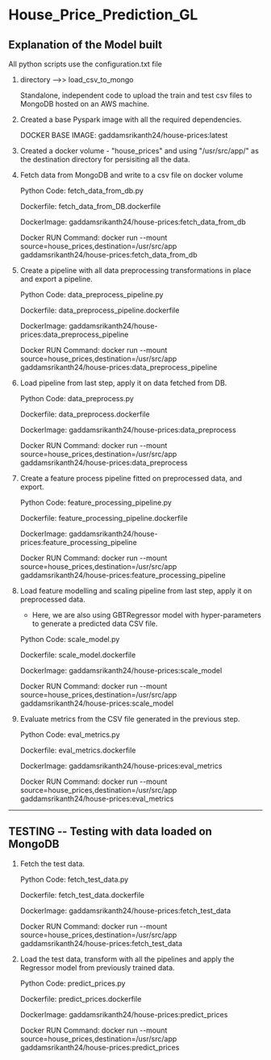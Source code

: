 # House_Price_Prediction_GL

## Explanation of the Model built

All python scripts use the configuration.txt file 

1.  directory -->> load_csv_to_mongo

     Standalone, independent code to upload the train and test csv files to MongoDB hosted on an AWS machine.

2.  Created a base Pyspark image with all the required dependencies.

    DOCKER BASE IMAGE: gaddamsrikanth24/house-prices:latest

3.  Created a docker volume - "house_prices" and using "/usr/src/app/" as the destination directory for persisiting all the data.

4. Fetch data from MongoDB and write to a csv file on docker volume

   Python Code: fetch_data_from_db.py
   
   Dockerfile: fetch_data_from_DB.dockerfile
   
   DockerImage: gaddamsrikanth24/house-prices:fetch_data_from_db
   
   Docker RUN Command: docker run --mount source=house_prices,destination=/usr/src/app gaddamsrikanth24/house-prices:fetch_data_from_db


5. Create a pipeline with all data preprocessing transformations in place and export a pipeline.

   Python Code: data_preprocess_pipeline.py
   
   Dockerfile: data_preprocess_pipeline.dockerfile
   
   DockerImage: gaddamsrikanth24/house-prices:data_preprocess_pipeline
   
   Docker RUN Command: docker run --mount source=house_prices,destination=/usr/src/app gaddamsrikanth24/house-prices:data_preprocess_pipeline
   

6. Load pipeline from last step, apply it on data fetched from DB.

   Python Code: data_preprocess.py
   
   Dockerfile: data_preprocess.dockerfile
   
   DockerImage: gaddamsrikanth24/house-prices:data_preprocess
   
   Docker RUN Command: docker run --mount source=house_prices,destination=/usr/src/app gaddamsrikanth24/house-prices:data_preprocess
   

7. Create a feature process pipeline fitted on preprocessed data, and export.

   Python Code: feature_processing_pipeline.py
   
   Dockerfile: feature_processing_pipeline.dockerfile
   
   DockerImage: gaddamsrikanth24/house-prices:feature_processing_pipeline
   
   Docker RUN Command: docker run --mount source=house_prices,destination=/usr/src/app gaddamsrikanth24/house-prices:feature_processing_pipeline
   

8. Load feature modelling and scaling pipeline from last step, apply it on preprocessed data.

    * Here, we are also using GBTRegressor model with hyper-parameters to generate a predicted data CSV file.
    
   Python Code: scale_model.py
   
   Dockerfile: scale_model.dockerfile
   
   DockerImage: gaddamsrikanth24/house-prices:scale_model
   
   Docker RUN Command: docker run --mount source=house_prices,destination=/usr/src/app gaddamsrikanth24/house-prices:scale_model
   
   
9. Evaluate metrics from the CSV file generated in the previous step.

   Python Code: eval_metrics.py
   
   Dockerfile: eval_metrics.dockerfile
   
   DockerImage: gaddamsrikanth24/house-prices:eval_metrics
   
   Docker RUN Command: docker run --mount source=house_prices,destination=/usr/src/app gaddamsrikanth24/house-prices:eval_metrics
  
  
------------------------------------------------------
TESTING  -- Testing with data loaded on MongoDB
------------------------------------------------------

1. Fetch the test data.

   Python Code: fetch_test_data.py
   
   Dockerfile: fetch_test_data.dockerfile
   
   DockerImage: gaddamsrikanth24/house-prices:fetch_test_data
   
   Docker RUN Command: docker run --mount source=house_prices,destination=/usr/src/app gaddamsrikanth24/house-prices:fetch_test_data
  
2. Load the test data, transform with all the pipelines and apply the Regressor model from previously trained data.

   Python Code: predict_prices.py
   
   Dockerfile: predict_prices.dockerfile
   
   DockerImage: gaddamsrikanth24/house-prices:predict_prices
   
   Docker RUN Command: docker run --mount source=house_prices,destination=/usr/src/app gaddamsrikanth24/house-prices:predict_prices

